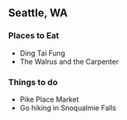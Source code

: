 ## Seattle, WA

### Places to Eat

- Ding Tai Fung
- The Walrus and the Carpenter

### Things to do

- Pike Place Market
- Go hiking in Snoqualmie Falls

